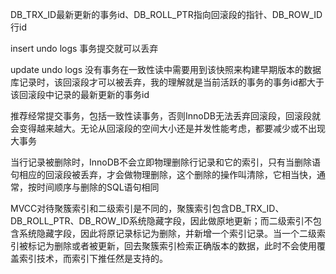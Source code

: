 DB_TRX_ID最新更新的事务id、DB_ROLL_PTR指向回滚段的指针、DB_ROW_ID行id

insert undo logs 事务提交就可以丢弃

update undo logs 没有事务在一致性读中需要用到该快照来构建早期版本的数据库记录时，该回滚段才可以被丢弃，我的理解就是当前活跃的事务的事务id都大于该回滚段中记录的最新更新的事务id

推荐经常提交事务，包括一致性读事务，否则InnoDB无法丢弃回滚段，回滚段就会变得越来越大。无论从回滚段的空间大小还是并发性能考虑，都要减少或不出现大事务

当行记录被删除时，InnoDB不会立即物理删除行记录和它的索引，只有当删除语句相应的回滚段被丢弃，才会做物理删除，这个删除的操作叫清除，它相当快，通常，按时间顺序与删除的SQL语句相同

MVCC对待聚簇索引和二级索引是不同的，聚簇索引包含DB_TRX_ID、DB_ROLL_PTR、DB_ROW_ID系统隐藏字段，因此做原地更新；而二级索引不包含系统隐藏字段，因此将原记录标记为删除，并新增一个索引记录。当一个二级索引被标记为删除或者被更新，回去聚簇索引检索正确版本的数据，此时不会使用覆盖索引技术，而索引下推任然是支持的。

